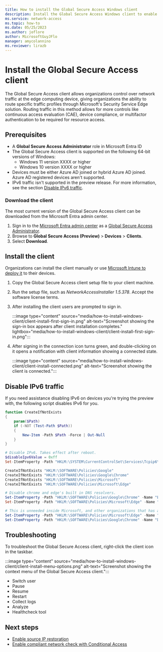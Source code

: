 ```yaml
---
title: How to install the Global Secure Access Windows client
description: Install the Global Secure Access Windows client to enable client connectivity.
ms.service: network-access
ms.topic: how-to
ms.date: 05/25/2023
ms.author: joflore
author: MicrosoftGuyJFlo
manager: amycolannino
ms.reviewer: lirazb
---
```

# Install the Global Secure Access client

The Global Secure Access client allows organizations control over network traffic at the edge computing device, giving organizations the ability to route specific traffic profiles through Microsoft's Security Service Edge solution. Routing traffic in this method allows for more controls like continuous access evaluation (CAE), device compliance, or multifactor authentication to be required for resource access.

## Prerequisites

- A **Global Secure Access Administrator** role in Microsoft Entra ID
- The Global Secure Access client is supported on the following 64-bit versions of Windows:
   - Windows 11 version XXXX or higher
   - Windows 10 version XXXX or higher
- Devices must be either Azure AD joined or hybrid Azure AD joined. Azure AD registered devices aren't supported.
- IPv6 traffic isn't supported in the preview release. For more information, see the section [Disable IPv6 traffic](#disable-ipv6-traffic).

### Download the client

The most current version of the Global Secure Access client can be downloaded from the Microsoft Entra admin center.

1. Sign in to the [Microsoft Entra admin center](https://entra.microsoft.com) as a [Global Secure Access Administrator](../active-directory/roles/permissions-reference.md).
1. Browse to **Global Secure Access (Preview)** > **Devices** > **Clients**.
1. Select **Download**.

## Install the client

Organizations can install the client manually or use [Microsoft Intune to deploy it](/mem/intune/apps/apps-win32-app-management) to their devices. 

1. Copy the Global Secure Access client setup file to your client machine.
1. Run the setup file, such as *NetworkAccessInstaller 1.5.378*. Accept the software license terms.
1. After installing the client users are prompted to sign in.

   :::image type="content" source="media/how-to-install-windows-client/client-install-first-sign-in.png" alt-text="Screenshot showing the sign-in box appears after client installation completes." lightbox="media/how-to-install-windows-client/client-install-first-sign-in.png":::

1. After signing in the connection icon turns green, and double-clicking on it opens a notification with client information showing a connected state.

   :::image type="content" source="media/how-to-install-windows-client/client-install-connected.png" alt-text="Screenshot showing the client is connected.":::

## Disable IPv6 traffic

If you need assistance disabling IPv6 on devices you're trying the preview with, the following script disables IPv6 for you.

```powershell
function CreateIfNotExists
{
    param($Path)
    if (-NOT (Test-Path $Path))
    {
        New-Item -Path $Path -Force | Out-Null
    }
}

# Disable IPv6. Takes effect after reboot.
$disableIpv6Value = 0xff
Set-ItemProperty -Path "HKLM:\SYSTEM\CurrentControlSet\Services\Tcpip6\Parameters" -Name "DisabledComponents" -Type DWord -Value $disableIpv6Value

CreateIfNotExists "HKLM:\SOFTWARE\Policies\Google"
CreateIfNotExists "HKLM:\SOFTWARE\Policies\Google\Chrome"
CreateIfNotExists "HKLM:\SOFTWARE\Policies\Microsoft"
CreateIfNotExists "HKLM:\SOFTWARE\Policies\Microsoft\Edge"

# Disable chrome and edge's built in DNS resolvers.
Set-ItemProperty -Path "HKLM:\SOFTWARE\Policies\Google\Chrome" -Name "BuiltInDnsClientEnabled" -Type DWord -Value 0
Set-ItemProperty -Path "HKLM:\SOFTWARE\Policies\Microsoft\Edge" -Name "BuiltInDnsClientEnabled" -Type DWord -Value 0

# This is unneeded inside Microsoft, and other organizations that has already disabled DoH by other means
Set-ItemProperty -Path "HKLM:\SOFTWARE\Policies\Microsoft\Edge" -Name "DnsOverHttpsMode" -Value "off"
Set-ItemProperty -Path "HKLM:\SOFTWARE\Policies\Google\Chrome" -Name "DnsOverHttpsMode" -Value "off"
```

## Troubleshooting

To troubleshoot the Global Secure Access client, right-click the client icon in the taskbar.

:::image type="content" source="media/how-to-install-windows-client/client-install-menu-options.png" alt-text="Screenshot showing the context menu of the Global Secure Access client.":::

- Switch user
- Pause
- Resume
- Restart
- Collect logs
- Analyze
- Healthcheck tool

<!--- 

Need more details from PM for this section

--->

## Next steps

- [Enable source IP restoration](how-to-source-ip-restoration.md)
- [Enable compliant network check with Conditional Access](how-to-compliant-network.md)
